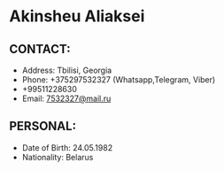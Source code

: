 # Akinsheu Aliaksei

## CONTACT: 

- Address: Tbilisi, Georgia
- Phone: +375297532327 (Whatsapp,Telegram, Viber)
- +99511228630
- Email: 7532327@mail.ru

## PERSONAL:
- Date of Birth: 24.05.1982
- Nationality: Belarus
